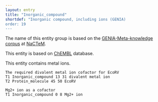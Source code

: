```yaml
---
layout: entry
title: "Inorganic_compound"
shortdef: "Inorganic compound, including ions (GENIA)
order: 19
---
```


<!---
{% include image.html name="cofactors.png" width="60%" %}
--->

The name of this entity group is based on the <a href="http://www.nactem.ac.uk/meta-knowledge/">GENIA-Meta-knowledge corpus</a> at <a href="http://www.nactem.ac.uk/">NaCTeM</a>.

This entity is based on <a href="https://www.ebi.ac.uk/chembl/">ChEMBL</a> database.

This entity contains metal ions.

~~~ ann
The required divalent metal ion cofactor for EcoRV
T1 Inorganic_compound 13 31 divalent metal ion
T2 Protein_molecule 45 50 EcoRV
~~~

~~~ ann
Mg2+ ion as a cofactor
T1 Inorganic_compound 0 8 Mg2+ ion
~~~

<!-- details -->
